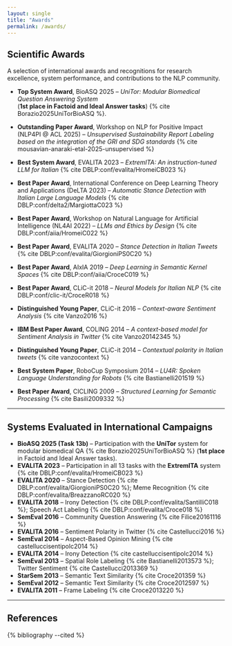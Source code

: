 ```yaml
---
layout: single
title: "Awards"
permalink: /awards/
---
```


## Scientific Awards

A selection of international awards and recognitions for research excellence, system performance, and contributions to the NLP community.


- **Top System Award**, BioASQ 2025 – *UniTor: Modular Biomedical Question Answering System*  
  (**1st place in Factoid and Ideal Answer tasks**) {% cite Borazio2025UniTorBioASQ %}.

- **Outstanding Paper Award**, Workshop on NLP for Positive Impact (NLP4PI @ ACL 2025) – *Unsupervised Sustainability Report Labeling based on the integration of the GRI and SDG standards* {% cite mousavian-anaraki-etal-2025-unsupervised %}  

- **Best System Award**, EVALITA 2023 – *ExtremITA: An instruction-tuned LLM for Italian* {% cite DBLP:conf/evalita/HromeiCB023 %}  

- **Best Paper Award**, International Conference on Deep Learning Theory and Applications (DeLTA 2023) – *Automatic Stance Detection with Italian Large Language Models* {% cite DBLP:conf/delta2/MargiottaC023 %}  

- **Best Paper Award**, Workshop on Natural Language for Artificial Intelligence (NL4AI 2022) – *LLMs and Ethics by Design* {% cite DBLP:conf/aiia/HromeiC022 %}  

- **Best Paper Award**, EVALITA 2020 – *Stance Detection in Italian Tweets* {% cite DBLP:conf/evalita/GiorgioniPS0C20 %}  

- **Best Paper Award**, AIxIA 2019 – *Deep Learning in Semantic Kernel Spaces* {% cite DBLP:conf/aiia/CroceC019 %}  

- **Best Paper Award**, CLiC-it 2018 – *Neural Models for Italian NLP* {% cite DBLP:conf/clic-it/CroceR018 %}  

- **Distinguished Young Paper**, CLiC-it 2016 – *Context-aware Sentiment Analysis* {% cite Vanzo2016 %}  

- **IBM Best Paper Award**, COLING 2014 – *A context-based model for Sentiment Analysis in Twitter* {% cite Vanzo20142345 %}  

- **Distinguished Young Paper**, CLiC-it 2014 – *Contextual polarity in Italian tweets* {% cite vanzocontext %}  

- **Best System Paper**, RoboCup Symposium 2014 – *LU4R: Spoken Language Understanding for Robots* {% cite Bastianelli201519 %}  
- **Best Paper Award**, CICLING 2009 – *Structured Learning for Semantic Processing* {% cite Basili2009332 %}  
  
---

## Systems Evaluated in International Campaigns

- **BioASQ 2025 (Task 13b)** – Participation with the **UniTor** system for modular biomedical QA {% cite Borazio2025UniTorBioASQ %} (**1st place** in Factoid and Ideal Answer tasks).  
- **EVALITA 2023** – Participation in all 13 tasks with the **ExtremITA** system {% cite DBLP:conf/evalita/HromeiCB023 %}  
- **EVALITA 2020** – Stance Detection {% cite DBLP:conf/evalita/GiorgioniPS0C20 %}; Meme Recognition {% cite DBLP:conf/evalita/BreazzanoRC020 %}  
- **EVALITA 2018** – Irony Detection {% cite DBLP:conf/evalita/SantilliC018 %}; Speech Act Labeling {% cite DBLP:conf/evalita/Croce018 %}  
- **SemEval 2016** – Community Question Answering {% cite Filice20161116 %}  
- **EVALITA 2016** – Sentiment Polarity in Twitter {% cite Castellucci2016 %}  
- **SemEval 2014** – Aspect-Based Opinion Mining {% cite castelluccisentipolc2014 %}  
- **EVALITA 2014** – Irony Detection {% cite castelluccisentipolc2014 %}  
- **SemEval 2013** – Spatial Role Labeling {% cite Bastianelli2013573 %}; Twitter Sentiment {% cite Castellucci2013369 %}  
- **StarSem 2013** – Semantic Text Similarity {% cite Croce201359 %}  
- **SemEval 2012** – Semantic Text Similarity {% cite Croce2012597 %}  
- **EVALITA 2011** – Frame Labeling {% cite Croce2013220 %}  


---

## References

{% bibliography --cited %}